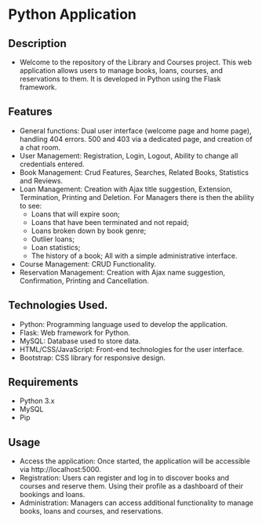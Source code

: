 # Python Application

## Description
- Welcome to the repository of the Library and Courses project. This web application allows users to manage books, loans, courses, and reservations to them. It is developed in Python using the Flask framework.

## Features
- General functions: Dual user interface (welcome page and home page), handling 404 errors. 500 and 403 via a dedicated page, and creation of a chat room.
- User Management: Registration, Login, Logout, Ability to change all credentials entered.
- Book Management: Crud Features, Searches, Related Books, Statistics and Reviews.
- Loan Management: Creation with Ajax title suggestion, Extension, Termination, Printing and Deletion. For Managers there is then the ability to see:
  - Loans that will expire soon;
  - Loans that have been terminated and not repaid;
  - Loans broken down by book genre;
  - Outlier loans; 
  - Loan statistics;
  - The history of a book;
    All with a simple administrative interface.
- Course Management: CRUD Functionality.
- Reservation Management: Creation with Ajax name suggestion, Confirmation, Printing and Cancellation.

## Technologies Used.
- Python: Programming language used to develop the application.
- Flask: Web framework for Python.
- MySQL: Database used to store data.
- HTML/CSS/JavaScript: Front-end technologies for the user interface.
- Bootstrap: CSS library for responsive design.

## Requirements
- Python 3.x
- MySQL
- Pip

## Usage
- Access the application: Once started, the application will be accessible via http://localhost:5000.
- Registration: Users can register and log in to discover books and courses and reserve them. Using their profile as a dashboard of their bookings and loans.
- Administration: Managers can access additional functionality to manage books, loans and courses, and reservations.
